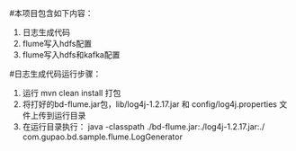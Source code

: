 #本项目包含如下内容：
1. 日志生成代码
2. flume写入hdfs配置
3. flume写入hdfs和kafka配置

#日志生成代码运行步骤：

1. 运行 mvn clean install 打包
2. 将打好的bd-flume.jar包，lib/log4j-1.2.17.jar 和 config/log4j.properties 文件上传到运行目录
3. 在运行目录执行： java -classpath ./bd-flume.jar:./log4j-1.2.17.jar:./ com.gupao.bd.sample.flume.LogGenerator